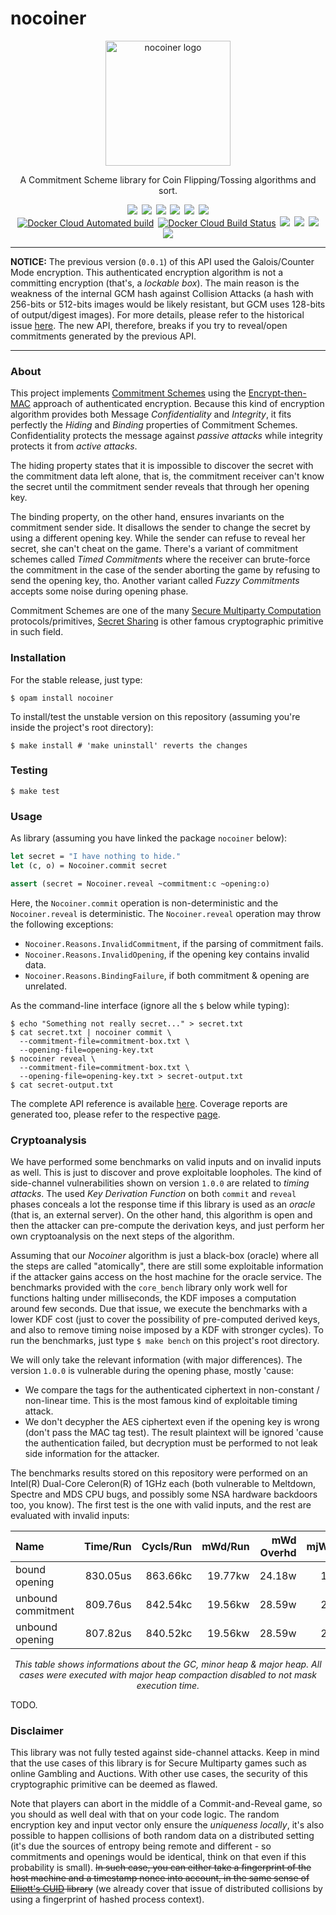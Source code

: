 nocoiner
========

<div align="center">
  <img
    src="https://marcoonroad.dev/nocoiner/images/nocoiner.png"
    width="200"
    height="200"
    alt="nocoiner logo"/>
</div>

<div align="center">
  <p>
    <span>A Commitment Scheme library for Coin Flipping/Tossing algorithms and sort.</span>
  </p>
</div>

<div align="center">
<!-- Travis CI badge -->
<a
  style="margin: 0.1em;"
  href="https://travis-ci.com/marcoonroad/nocoiner"
  title="Verify the build logs here."><img
  src="https://img.shields.io/travis/com/marcoonroad/nocoiner.svg?logo=travis&style=flat-square"/></a>
<!-- Coveralls badge -->
<a
  style="margin: 0.1em;"
  href="https://coveralls.io/github/marcoonroad/nocoiner"
  title="Verify the detailed test coverage here."><img
  src="https://img.shields.io/coveralls/github/marcoonroad/nocoiner.svg?style=flat-square"/></a>
<!-- License badge -->
<a
  style="margin: 0.1em;"
  href="https://github.com/marcoonroad/nocoiner/blob/master/LICENSE"
  title="Verify the project license here."><img
  src="https://img.shields.io/github/license/marcoonroad/nocoiner.svg?style=flat-square&logo=github"/></a>
<!-- Open PR badge -->
<a
  style="margin: 0.1em;"
  href="https://github.com/marcoonroad/nocoiner/compare"
  title="Interested in contribute with this project?"><img
  src="https://img.shields.io/badge/PRs-welcome-brightgreen.svg?style=flat-square&logo=github"/></a>
<!-- GitHub latest release/tag -->
<a
  style="margin: 0.1em;"
  href="https://github.com/marcoonroad/nocoiner/releases"
  title="Check the GitHub repository releases here."><img
  src="https://img.shields.io/github/tag-date/marcoonroad/nocoiner?logo=github&style=flat-square"></a>
<!-- Donate BTC badge -->
<a
  style="margin: 0.1em;"
  href="https://www.blockchain.com/btc/address/13jnVxMenKUWb1RA1pKsQkri5HY1u89o2D"
  title="Want to give a little donation for author?"><img
  src="https://img.shields.io/badge/donate-BTC-yellow.svg?logo=bitcoin&style=flat-square"/></a>
</div>

<div align="center">
<!-- Docker build type badge -->
<a
  style="margin: 0.1em;"
  href="https://hub.docker.com/r/marcoonroad/nocoiner/builds"
  title="Check the Docker project build here."><img
  alt="Docker Cloud Automated build"
  src="https://img.shields.io/docker/cloud/automated/marcoonroad/nocoiner.svg?style=flat-square&logo=docker"></a>
<!-- Docker build test badge -->
<a
  style="margin: 0.1em;"
  href="https://hub.docker.com/r/marcoonroad/nocoiner/builds"
  title="Check the Docker project build here."><img
  alt="Docker Cloud Build Status"
  src="https://img.shields.io/docker/cloud/build/marcoonroad/nocoiner.svg?style=flat-square&logo=docker"></a>
<!-- Docker layers badge -->
<a
  style="margin: 0.1em;"
  href="https://microbadger.com/images/marcoonroad/nocoiner"
  title="Verify the Docker image details here."><img
  src="https://img.shields.io/microbadger/layers/marcoonroad/nocoiner/latest.svg?style=flat-square&logo=docker"/></a>
<!-- Docker size badge -->
<a
  style="margin: 0.1em;"
  href="https://microbadger.com/images/marcoonroad/nocoiner"
  title="Verify the Docker image details here."><img
  src="https://img.shields.io/microbadger/image-size/marcoonroad/nocoiner.svg?style=flat-square&logo=docker"/></a>
<!-- Docker pulls badge -->
<a
  style="margin: 0.1em;"
  href="https://hub.docker.com/r/marcoonroad/nocoiner"
  title="Check the Docker project repository here."><img
  src="https://img.shields.io/docker/pulls/marcoonroad/nocoiner.svg?style=flat-square&logo=docker"/></a>
<!-- Docker stars badge -->
<a
  style="margin: 0.1em;"
  href="https://hub.docker.com/r/marcoonroad/nocoiner"
  title="Check the Docker project repository here."><img
  src="https://img.shields.io/docker/stars/marcoonroad/nocoiner.svg?style=flat-square&logo=docker"/></a>
</div>

---

**NOTICE:** The previous version (`0.0.1`) of this API used the Galois/Counter Mode encryption.
This authenticated encryption algorithm is not a committing encryption (that's, a
_lockable box_). The main reason is the weakness of the internal GCM hash against Collision
Attacks (a hash with 256-bits or 512-bits images would be likely resistant, but GCM uses
128-bits of output/digest images). For more details, please refer to the historical issue [here][9].
The new API, therefore, breaks if you try to reveal/open commitments generated by the previous API.

---


### About

This project implements [Commitment Schemes][1] using the
[Encrypt-then-MAC][2] approach of authenticated encryption. Because this kind of
encryption algorithm provides both Message _Confidentiality_ and _Integrity_, it fits
perfectly the _Hiding_ and _Binding_ properties of Commitment Schemes.
Confidentiality protects the message against _passive attacks_ while integrity
protects it from _active attacks_.

The hiding property states that it is impossible to discover the secret with the
commitment data left alone, that is, the commitment receiver can't know the
secret until the commitment sender reveals that through her opening key.

The binding property, on the other hand, ensures invariants on the commitment
sender side. It disallows the sender to change the secret by using a different
opening key. While the sender can refuse to reveal her secret, she can't cheat
on the game. There's a variant of commitment schemes called _Timed Commitments_
where the receiver can brute-force the commitment in the case of the sender
aborting the game by refusing to send the opening key, tho. Another variant
called _Fuzzy Commitments_ accepts some noise during opening phase.

Commitment Schemes are one of the many [Secure Multiparty Computation][3]
protocols/primitives, [Secret Sharing][4] is other famous cryptographic
primitive in such field.


### Installation

For the stable release, just type:

```shell
$ opam install nocoiner
```

To install/test the unstable version on this repository (assuming you're
inside the project's root directory):

```shell
$ make install # 'make uninstall' reverts the changes
```


### Testing

```shell
$ make test
```


### Usage

As library (assuming you have linked the package `nocoiner` below):

```ocaml
let secret = "I have nothing to hide."
let (c, o) = Nocoiner.commit secret

assert (secret = Nocoiner.reveal ~commitment:c ~opening:o)
```

Here, the `Nocoiner.commit` operation is non-deterministic and the
`Nocoiner.reveal` is deterministic. The `Nocoiner.reveal` operation may throw
the following exceptions:
- `Nocoiner.Reasons.InvalidCommitment`, if the parsing of commitment fails.
- `Nocoiner.Reasons.InvalidOpening`, if the opening key contains invalid data.
- `Nocoiner.Reasons.BindingFailure`, if both commitment & opening are unrelated.

As the command-line interface (ignore all the `$` below while typing):

```shell
$ echo "Something not really secret..." > secret.txt
$ cat secret.txt | nocoiner commit \
  --commitment-file=commitment-box.txt \
  --opening-file=opening-key.txt
$ nocoiner reveal \
  --commitment-file=commitment-box.txt \
  --opening-file=opening-key.txt > secret-output.txt
$ cat secret-output.txt
```

The complete API reference is available [here][7]. Coverage reports are
generated too, please refer to the respective [page][8].


### Cryptoanalysis

We have performed some benchmarks on valid inputs and on invalid inputs as well.
This is just to discover and prove exploitable loopholes. The kind of side-channel
vulnerabilities shown on version `1.0.0` are related to _timing attacks_. The used
_Key Derivation Function_ on both `commit` and `reveal` phases conceals a lot the
response time if this library is used as an _oracle_ (that is, an external server).
On the other hand, this algorithm is open and then the attacker can pre-compute the
derivation keys, and just perform her own cryptoanalysis on the next steps of the
algorithm.

Assuming that our _Nocoiner_ algorithm is just a black-box (oracle) where all the
steps are called "atomically", there are still some exploitable information if the
attacker gains access on the host machine for the oracle service. The benchmarks
provided with the `core_bench` library only work well for functions halting under
milliseconds, the KDF imposes a computation around few seconds. Due that issue, we
execute the benchmarks with a lower KDF cost (just to cover the possibility of
pre-computed derived keys, and also to remove timing noise imposed by a KDF with
stronger cycles). To run the benchmarks, just type `$ make bench` on this project's
root directory.

We will only take the relevant information (with major differences). The version
`1.0.0` is vulnerable during the opening phase, mostly 'cause:

- We compare the tags for the authenticated ciphertext in non-constant /
  non-linear time. This is the most famous kind of exploitable timing attack.
- We don't decypher the AES ciphertext even if the opening key is wrong (don't
  pass the MAC tag test). The result plaintext will be ignored 'cause the
  authentication failed, but decryption must be performed to not leak side
  information for the attacker.

The benchmarks results stored on this repository were performed on an Intel(R)
Dual-Core Celeron(R) of 1GHz each (both vulnerable to Meltdown, Spectre and MDS
CPU bugs, and possibly some NSA hardware backdoors too, you know). The first test
is the one with valid inputs, and the rest are evaluated with invalid inputs:

<p></p>

| Name               | Time/Run | Cycls/Run | mWd/Run | mWd Overhd | mjWd/Run | mjWd Overhd |  mGC/Run | Percentage |
|:-------------------|---------:|----------:|--------:|-----------:|---------:|------------:|---------:|-----------:|
| bound opening      | 830.05us |  863.66kc | 19.77kw |     24.18w |   17.87w |     116.97w | 70.61e-3 |    100.00% |
| unbound commitment | 809.76us |  842.54kc | 19.56kw |     28.59w |   20.29w |    -219.19w | 69.79e-3 |     97.56% |
| unbound opening    | 807.82us |  840.52kc | 19.56kw |     28.59w |   20.29w |    -219.19w | 69.79e-3 |     97.32% |

<div align="center" style="text-align: center;"><center>
<i>This table shows informations about the GC, minor heap & major heap. All cases
were executed with major heap compaction disabled to not mask execution time.</i>
</center></div>

<p></p>

TODO.


### Disclaimer

This library was not fully tested against side-channel attacks. Keep in mind
that the use cases of this library is for Secure Multiparty games such as online
Gambling and Auctions. With other use cases, the security of this cryptographic
primitive can be deemed as flawed.

Note that players can abort in the middle of a Commit-and-Reveal game, so you
should as well deal with that on your code logic. The random encryption key
and input vector only ensure the _uniqueness locally_, it's also possible to
happen collisions of both random data on a distributed setting (it's due the
sources of entropy being remote and different - so commitments and openings
would be identical, think on that even if this probability is small). ~~In such
case, you can either take a fingerprint of the host machine and a timestamp
nonce into account, in the same sense of [Elliott's CUID][5] library~~ (we already
cover that issue of distributed collisions by using a fingerprint of hashed
process context).

  [1]: https://en.wikipedia.org/wiki/Commitment_scheme
  [2]: https://en.wikipedia.org/wiki/Authenticated_encryption#Encrypt-then-MAC
  [3]: https://en.wikipedia.org/wiki/Secure_multiparty_computation
  [4]: https://en.wikipedia.org/wiki/Secret_sharing
  [5]: https://github.com/ericelliott/cuid
  [6]: https://en.wikipedia.org/wiki/Authenticated_encryption
  [7]: https://marcoonroad.dev/nocoiner/apiref/nocoiner/Nocoiner/index.html
  [8]: https://marcoonroad.dev/nocoiner/apicov/index.html
  [9]: https://github.com/marcoonroad/nocoiner/issues/1